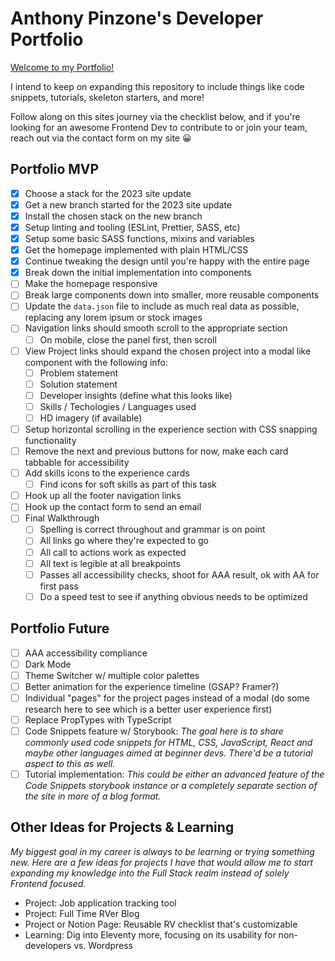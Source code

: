 # Anthony Pinzone's Developer Portfolio

[Welcome to my Portfolio!](http://www.anthonypinzone.online)

I intend to keep on expanding this repository to include things like code snippets, tutorials, skeleton starters, and more!

Follow along on this sites journey via the checklist below, and if you're looking for an awesome Frontend Dev to contribute to or join your team, reach out via the contact form on my site 😀

## Portfolio MVP

- [x] Choose a stack for the 2023 site update
- [x] Get a new branch started for the 2023 site update
- [x] Install the chosen stack on the new branch
- [x] Setup linting and tooling (ESLint, Prettier, SASS, etc)
- [x] Setup some basic SASS functions, mixins and variables
- [x] Get the homepage implemented with plain HTML/CSS
- [x] Continue tweaking the design until you're happy with the entire page
- [x] Break down the initial implementation into components
- [ ] Make the homepage responsive
- [ ] Break large components down into smaller, more reusable components
- [ ] Update the `data.json` file to include as much real data as possible, replacing any lorem ipsum or stock images
- [ ] Navigation links should smooth scroll to the appropriate section
  - [ ] On mobile, close the panel first, then scroll
- [ ] View Project links should expand the chosen project into a modal like component with the following info:
  - [ ] Problem statement
  - [ ] Solution statement
  - [ ] Developer insights (define what this looks like)
  - [ ] Skills / Techologies / Languages used
  - [ ] HD imagery (if available)
- [ ] Setup horizontal scrolling in the experience section with CSS snapping functionality
- [ ] Remove the next and previous buttons for now, make each card tabbable for accessibility
- [ ] Add skills icons to the experience cards
  - [ ] Find icons for soft skills as part of this task
- [ ] Hook up all the footer navigation links
- [ ] Hook up the contact form to send an email
- [ ] Final Walkthrough
  - [ ] Spelling is correct throughout and grammar is on point
  - [ ] All links go where they're expected to go
  - [ ] All call to actions work as expected
  - [ ] All text is legible at all breakpoints
  - [ ] Passes all accessibility checks, shoot for AAA result, ok with AA for first pass
  - [ ] Do a speed test to see if anything obvious needs to be optimized

## Portfolio Future

- [ ] AAA accessibility compliance
- [ ] Dark Mode
- [ ] Theme Switcher w/ multiple color palettes
- [ ] Better animation for the experience timeline (GSAP? Framer?)
- [ ] Individual "pages" for the project pages instead of a modal (do some research here to see which is a better user experience first)
- [ ] Replace PropTypes with TypeScript
- [ ] Code Snippets feature w/ Storybook: _The goal here is to share commonly used code snippets for HTML, CSS, JavaScript, React and maybe other languages aimed at beginner devs. There'd be a tutorial aspect to this as well._
- [ ] Tutorial implementation: _This could be either an advanced feature of the Code Snippets storybook instance or a completely separate section of the site in more of a blog format._

## Other Ideas for Projects & Learning

_My biggest goal in my career is always to be learning or trying something new. Here are a few ideas for projects I have that would allow me to start expanding my knowledge into the Full Stack realm instead of solely Frontend focused._

- Project: Job application tracking tool
- Project: Full Time RVer Blog
- Project or Notion Page: Reusable RV checklist that's customizable
- Learning: Dig into Eleventy more, focusing on its usability for non-developers vs. Wordpress
